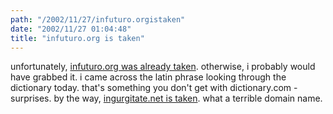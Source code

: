 ```yaml
---
path: "/2002/11/27/infuturo.orgistaken" 
date: "2002/11/27 01:04:48" 
title: "infuturo.org is taken" 
---
```

<p>unfortunately, <a href="http://www.directnic.org/search/index.cgi?q=infuturo.org&amp;search=linguatron">infuturo.org was already taken</a>. otherwise, i probably would have grabbed it. i came across the latin phrase looking through the dictionary today. that's something you don't get with dictionary.com - surprises. by the way, <a href="http://www.ingurgitate.net/">ingurgitate.net is taken</a>. what a terrible domain name.</p>